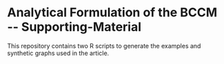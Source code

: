 # Analytical Formulation of the BCCM -- Supporting-Material

This repository contains two R scripts to generate the examples and synthetic graphs used in the article.

